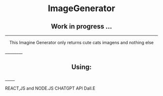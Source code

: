 <h1 align="center"> ImageGenerator </h1>

<h2 align="center"> Work in progress ... </h2>


________
<p align="center"> This Imagine Generator only returns cute cats imagens and nothing else  </p>
_________


<h2 align="center"> Using: </h2>
_____

REACT,JS and NODE.JS
CHATGPT API
Dall.E
